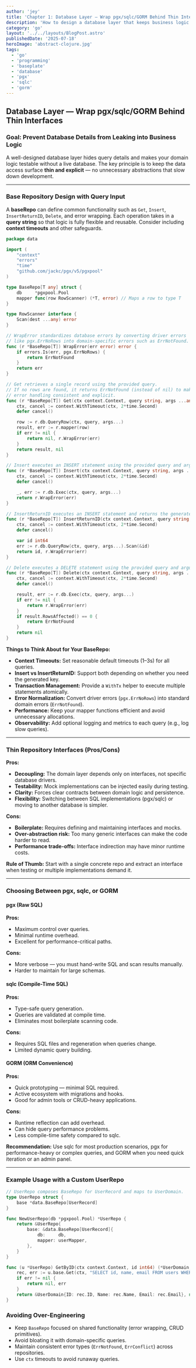 ```yaml
---
author: 'jey'
title: 'Chapter 1: Database Layer — Wrap pgx/sqlc/GORM Behind Thin Interfaces'
description: 'How to design a database layer that keeps business logic clean, testable, and fast.'
category: 'go'
layout: '../../layouts/BlogPost.astro'
publishedDate: '2025-07-18'
heroImage: 'abstract-clojure.jpg'
tags:
  - 'go'
  - 'programming'
  - 'baseplate'
  - 'database'
  - 'pgx'
  - 'sqlc'
  - 'gorm'
---
```


## Database Layer — Wrap pgx/sqlc/GORM Behind Thin Interfaces

### Goal: Prevent Database Details from Leaking into Business Logic

A well-designed database layer hides query details and makes your domain logic testable without a live database. The key principle is to keep the data access surface **thin and explicit** — no unnecessary abstractions that slow down development.

---

### Base Repository Design with Query Input

A **baseRepo** can define common functionality such as `Get`, `Insert`, `InsertReturnID`, `Delete`, and error wrapping. Each operation takes in a **query string** so that logic is fully flexible and reusable. Consider including **context timeouts** and other safeguards.

```go
package data

import (
    "context"
    "errors"
    "time"
    "github.com/jackc/pgx/v5/pgxpool"
)

type BaseRepo[T any] struct {
    db     *pgxpool.Pool
    mapper func(row RowScanner) (*T, error) // Maps a row to type T
}

type RowScanner interface {
    Scan(dest ...any) error
}

// WrapError standardizes database errors by converting driver errors
// like pgx.ErrNoRows into domain-specific errors such as ErrNotFound.
func (r *BaseRepo[T]) WrapError(err error) error {
    if errors.Is(err, pgx.ErrNoRows) {
        return ErrNotFound
    }
    return err
}

// Get retrieves a single record using the provided query.
// If no rows are found, it returns ErrNotFound (instead of nil) to make
// error handling consistent and explicit.
func (r *BaseRepo[T]) Get(ctx context.Context, query string, args ...any) (*T, error) {
    ctx, cancel := context.WithTimeout(ctx, 2*time.Second)
    defer cancel()

    row := r.db.QueryRow(ctx, query, args...)
    result, err := r.mapper(row)
    if err != nil {
        return nil, r.WrapError(err)
    }
    return result, nil
}

// Insert executes an INSERT statement using the provided query and arguments.
func (r *BaseRepo[T]) Insert(ctx context.Context, query string, args ...any) error {
    ctx, cancel := context.WithTimeout(ctx, 2*time.Second)
    defer cancel()

    _, err := r.db.Exec(ctx, query, args...)
    return r.WrapError(err)
}

// InsertReturnID executes an INSERT statement and returns the generated ID.
func (r *BaseRepo[T]) InsertReturnID(ctx context.Context, query string, args ...any) (int64, error) {
    ctx, cancel := context.WithTimeout(ctx, 2*time.Second)
    defer cancel()

    var id int64
    err := r.db.QueryRow(ctx, query, args...).Scan(&id)
    return id, r.WrapError(err)
}

// Delete executes a DELETE statement using the provided query and arguments.
func (r *BaseRepo[T]) Delete(ctx context.Context, query string, args ...any) error {
    ctx, cancel := context.WithTimeout(ctx, 2*time.Second)
    defer cancel()

    result, err := r.db.Exec(ctx, query, args...)
    if err != nil {
        return r.WrapError(err)
    }
    if result.RowsAffected() == 0 {
        return ErrNotFound
    }
    return nil
}
```

**Things to Think About for Your BaseRepo:**

* **Context Timeouts:** Set reasonable default timeouts (1–3s) for all queries.
* **Insert vs InsertReturnID:** Support both depending on whether you need the generated key.
* **Transaction Management:** Provide a `WithTx` helper to execute multiple statements atomically.
* **Error Normalization:** Convert driver errors (`pgx.ErrNoRows`) into standard domain errors (`ErrNotFound`).
* **Performance:** Keep your mapper functions efficient and avoid unnecessary allocations.
* **Observability:** Add optional logging and metrics to each query (e.g., log slow queries).

---

### Thin Repository Interfaces (Pros/Cons)

**Pros:**
- **Decoupling:** The domain layer depends only on interfaces, not specific database drivers.
- **Testability:** Mock implementations can be injected easily during testing.
- **Clarity:** Forces clear contracts between domain logic and persistence.
- **Flexibility:** Switching between SQL implementations (pgx/sqlc) or moving to another database is simpler.

**Cons:**
- **Boilerplate:** Requires defining and maintaining interfaces and mocks.
- **Over-abstraction risk:** Too many generic interfaces can make the code harder to read.
- **Performance trade-offs:** Interface indirection may have minor runtime costs.

**Rule of Thumb:** Start with a single concrete repo and extract an interface when testing or multiple implementations demand it.

---

### Choosing Between pgx, sqlc, or GORM

#### pgx (Raw SQL)
**Pros:**
- Maximum control over queries.
- Minimal runtime overhead.
- Excellent for performance-critical paths.

**Cons:**
- More verbose — you must hand-write SQL and scan results manually.
- Harder to maintain for large schemas.

#### sqlc (Compile-Time SQL)
**Pros:**
- Type-safe query generation.
- Queries are validated at compile time.
- Eliminates most boilerplate scanning code.

**Cons:**
- Requires SQL files and regeneration when queries change.
- Limited dynamic query building.

#### GORM (ORM Convenience)
**Pros:**
- Quick prototyping — minimal SQL required.
- Active ecosystem with migrations and hooks.
- Good for admin tools or CRUD-heavy applications.

**Cons:**
- Runtime reflection can add overhead.
- Can hide query performance problems.
- Less compile-time safety compared to sqlc.

**Recommendation:** Use sqlc for most production scenarios, pgx for performance-heavy or complex queries, and GORM when you need quick iteration or an admin panel.

---

### Example Usage with a Custom UserRepo

```go
// UserRepo composes BaseRepo for UserRecord and maps to UserDomain.
type UserRepo struct {
    base *data.BaseRepo[UserRecord]
}

func NewUserRepo(db *pgxpool.Pool) *UserRepo {
    return &UserRepo{
        base: &data.BaseRepo[UserRecord]{
            db:     db,
            mapper: userMapper,
        },
    }
}

func (u *UserRepo) GetByID(ctx context.Context, id int64) (*UserDomain, error) {
    rec, err := u.base.Get(ctx, "SELECT id, name, email FROM users WHERE id=$1", id)
    if err != nil {
        return nil, err
    }
    return &UserDomain{ID: rec.ID, Name: rec.Name, Email: rec.Email}, nil
}
```

### Avoiding Over-Engineering

* Keep `BaseRepo` focused on shared functionality (error wrapping, CRUD primitives).
* Avoid bloating it with domain-specific queries.
* Maintain consistent error types (`ErrNotFound`, `ErrConflict`) across repositories.
* Use `ctx` timeouts to avoid runaway queries.
